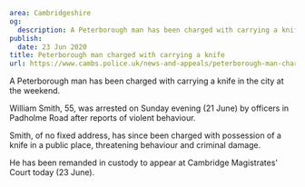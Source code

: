 ```yaml
area: Cambridgeshire
og:
  description: A Peterborough man has been charged with carrying a knife in the city at the weekend.
publish:
  date: 23 Jun 2020
title: Peterborough man charged with carrying a knife
url: https://www.cambs.police.uk/news-and-appeals/peterborough-man-charged-with-carrying-a-knife
```

A Peterborough man has been charged with carrying a knife in the city at the weekend.

William Smith, 55, was arrested on Sunday evening (21 June) by officers in Padholme Road after reports of violent behaviour.

Smith, of no fixed address, has since been charged with possession of a knife in a public place, threatening behaviour and criminal damage.

He has been remanded in custody to appear at Cambridge Magistrates' Court today (23 June).
